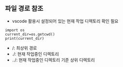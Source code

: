 ## 파일 경로 참조
- vscode 활용시 설정되어 있는 현재 작업 디렉토리 확인 필요
```
import os
current_dir=os.getcwd()
print(current_dir)
```
- /: 최상위 경로
- ./: 현재 작업중인 디렉토리
- ../: 현재 작업중인 디렉토리 기준 상위 디렉토리
